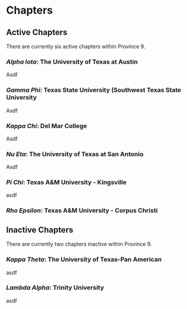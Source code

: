 # Chapters


## Active Chapters
There are currently six active chapters within Province 9.

### _Alpha Iota_: The University of Texas at Austin

Asdf


### _Gamma Phi:_ Texas State University (Southwest Texas State University

Asdf


### _Kappa Chi_: Del Mar College

Asdf


### _Nu Eta_: The University of Texas at San Antonio

Asdf


### _Pi Chi_: Texas A&M University - Kingsville

asdf

### _Rho Epsilon_: Texas A&M University - Corpus Christi

## Inactive Chapters

There are currently two chapters inactive within Province 9.

### _Kappa Theta_: The University of Texas-Pan American

asdf

### _Lambda Alpha_: Trinity University

asdf